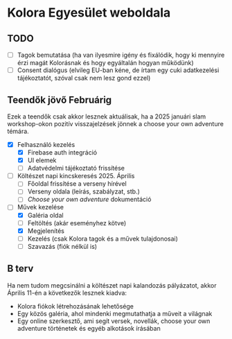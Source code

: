 # Kolora Egyesület weboldala

## TODO

- [ ] Tagok bemutatása (ha van ilyesmire igény és fixálódik, hogy ki mennyire érzi magát Kolorásnak és hogy egyáltalán hogyan működünk)
- [ ] Consent dialógus (elvileg EU-ban kéne, de írtam egy cuki adatkezelési tájékoztatót, szóval csak nem lesz gond ezzel)

## Teendők jövő Februárig

Ezek a teendők csak akkor lesznek aktuálisak, ha a 2025 januári slam workshop-okon pozitív visszajelzések jönnek a choose your own adventure témára.

- [x] Felhasználó kezelés
  - [x] Firebase auth integráció
  - [x] UI elemek
  - [ ] Adatvédelmi tájékoztató frissítése
- [ ] Költészet napi kincskeresés 2025. Április
  - [ ] Főoldal frissítése a verseny hírével
  - [ ] Verseny oldala (leírás, szabályzat, stb.)
  - [ ] *Choose your own adventure* dokumentáció
- [ ] Művek kezelése
  - [x] Galéria oldal
  - [ ] Feltöltés (akár eseményhez kötve)
  - [x] Megjelenítés
  - [ ] Kezelés (csak Kolora tagok és a művek tulajdonosai)
  - [ ] Szavazás (fiók nélkül is)

## B terv

Ha nem tudom megcsinálni a költészet napi kalandozás pályázatot, akkor Április 11-én a következők lesznek kiadva:

- Kolora fiókok létrehozásának lehetősége
- Egy közös galéria, ahol mindenki megmutathatja a műveit a világnak
- Egy online szerkesztő, ami segít versek, novellák, choose your own adventure történetek és egyéb alkotások írásában

